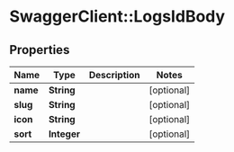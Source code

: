 # SwaggerClient::LogsIdBody

## Properties
Name | Type | Description | Notes
------------ | ------------- | ------------- | -------------
**name** | **String** |  | [optional] 
**slug** | **String** |  | [optional] 
**icon** | **String** |  | [optional] 
**sort** | **Integer** |  | [optional] 

